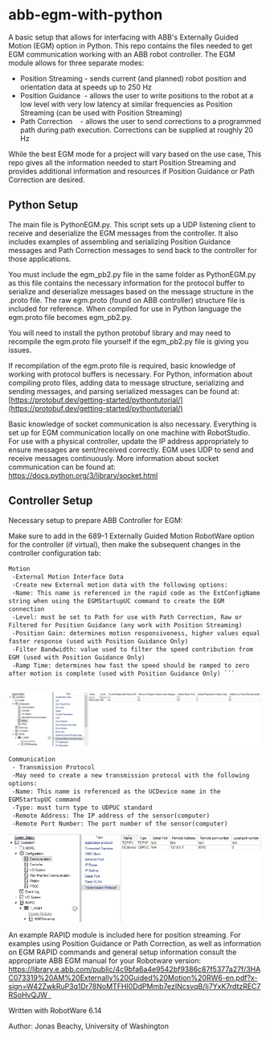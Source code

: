 # abb-egm-with-python
A basic setup that allows for interfacing with ABB's Externally Guided Motion (EGM) option in Python. This repo contains the files needed to get EGM communication working with an ABB robot controller. The EGM module allows for three separate modes:
* Position Streaming - sends current (and planned) robot position and orientation data at speeds up to 250 Hz 
* Position Guidance  - allows the user to write positions to the robot at a low level with very low latency at similar frequencies as Position Streaming (can be used with Position Streaming)
* Path Correction    - allows the user to send corrections to a programmed path during path execution. Corrections can be supplied at roughly 20 Hz

While the best EGM mode for a project will vary based on the use case, This repo gives all the information needed to start Position Streaming and provides additional information and resources if Position Guidance or Path Correction are desired. 

## Python Setup
The main file is PythonEGM.py. This script sets up a UDP listening client to receive and deserialize the EGM messages from the controller. It also includes examples of assembling and serializing Position Guidance messages and Path Correction messages to send back to the controller for those applications.

You must include the egm_pb2.py file in the same folder as PythonEGM.py as this file contains the necessary information for the protocol buffer to serialize and deserialize messages based on the message structure in the .proto file. The raw egm.proto (found on ABB controller) structure file is included for reference. When compiled for use in Python language the egm.proto file becomes egm_pb2.py.

You will need to install the python protobuf library and may need to recompile the egm.proto file yourself if the egm_pb2.py file is giving you issues.

If recompilation of the egm.proto file is required, basic knowledge of working with protocol buffers is necessary. For Python, information about compiling proto files, adding data to message structure, serializing and sending messages, and parsing serialized messages can be found at: [https://protobuf.dev/getting-started/pythontutorial/](https://protobuf.dev/getting-started/pythontutorial/)

Basic knowledge of socket communication is also necessary. Everything is set up for EGM communication locally on one machine with RobotStudio. For use with a physical controller, update the IP address appropriately to ensure messages are sent/received correctly. EGM uses UDP to send and receive messages continuously. More information about socket communication can be found at: https://docs.python.org/3/library/socket.html

## Controller Setup
Necessary setup to prepare ABB Controller for EGM:

Make sure to add in the 689-1 Externally Guided Motion RobotWare option for the controller (if virtual), then make the subsequent changes in the controller configuration tab:
```
Motion
 -External Motion Interface Data
 -Create new External motion data with the following options:
 -Name: This name is referenced in the rapid code as the ExtConfigName string when using the EGMStartupUC command to create the EGM connection
 -Level: must be set to Path for use with Path Correction, Raw or Filtered for Position Guidance (any work with Position Streaming)
 -Position Gain: determines motion responsiveness, higher values equal faster response (used with Position Guidance Only)
 -Filter Bandwidth: value used to filter the speed contribution from EGM (used with Position Guidance Only)
 -Ramp Time: determines how fast the speed should be ramped to zero after motion is complete (used with Position Guidance Only) ```             
```
![alt text](imgs/Config_Motion.png)

```  
Communication
 - Transmission Protocol
 -May need to create a new transmission protocol with the following options:
 -Name: This name is referenced as the UCDevice name in the EGMStartupUC command
 -Type: must turn type to UDPUC standard
 -Remote Address: The IP address of the sensor(computer)
 -Remote Port Number: The port number of the sensor(computer)
```
![alt text](imgs/Config_Coms.png)

An example RAPID module is included here for position streaming. For examples using Position Guidance or Path Correction, as well as information on EGM RAPID commands and general setup information consult the appropriate ABB EGM manual for your Robotware version: [https://library.e.abb.com/public/4c9bfa6a4e9542bf9386c87f5377a27f/3HAC073319%20AM%20Externally%20Guided%20Motion%20RW6-en.pdf?x-sign=W42ZwkRuP3q1Dr78NoMTFHI0DdPMmb7ezINcsvqB/Ij7YxK7rdtzREC7RSoHvQJW  ](https://library.abb.com/r?dkg=dkg_instructions%20and%20manuals&q=EGM)

Written with RobotWare 6.14


Author: Jonas Beachy, University of Washington
